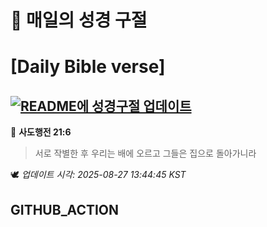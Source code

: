 # 🙏 매일의 성경 구절
# [Daily Bible verse]
## [![README에 성경구절 업데이트](https://github.com/DONGSUKA/first_test/actions/workflows/update-readme-bible.yml/badge.svg)](https://github.com/DONGSUKA/first_test/actions/workflows/update-readme-bible.yml)
<!-- START_BIBLE_VERSE -->
📖 **사도행전 21:6**
> 서로 작별한 후 우리는 배에 오르고 그들은 집으로 돌아가니라

🕊️ _업데이트 시각: 2025-08-27 13:44:45 KST_
  <!-- END_BIBLE_VERSE -->
## GITHUB_ACTION
